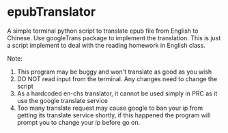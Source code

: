 # epubTranslator

A simple terminal python script to translate epub file from English to Chinese. Use googleTrans package to implement the translation. This is just a script implement to deal with the reading homework in English class.

Note:  
1. This program may be buggy and won't translate as good as you wish  
4. DO NOT read input from the terminal. Any changes need to change the script  
2. As a hardcoded en-chs translator, it cannot be used simply in PRC as it use the google translate service  
3. Too many translate request may cause google to ban your ip from getting its translate service shortly, if this happened the program will prompt you to change your ip before go on.